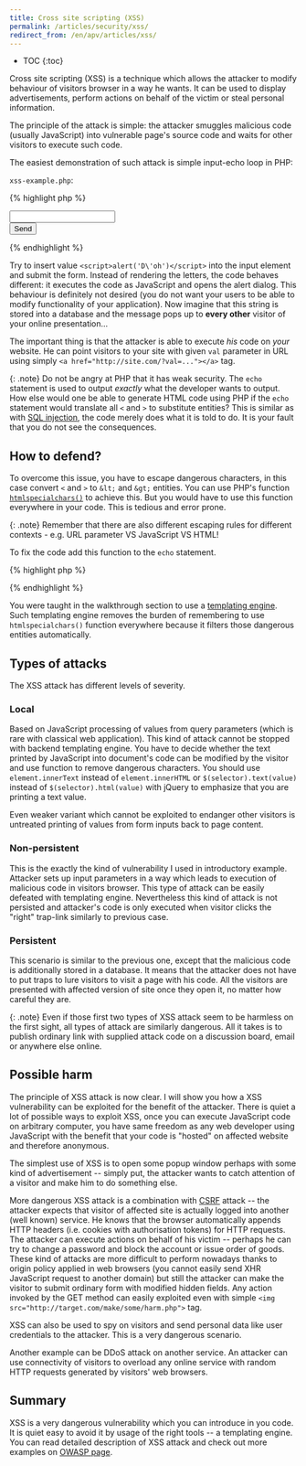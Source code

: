```yaml
---
title: Cross site scripting (XSS)
permalink: /articles/security/xss/
redirect_from: /en/apv/articles/xss/
---
```


* TOC
{:toc}

Cross site scripting (XSS) is a technique which allows the attacker to modify behaviour of visitors browser in a way
he wants. It can be used to display advertisements, perform actions on behalf of the victim or steal personal
information.

The principle of the attack is simple: the attacker smuggles malicious code (usually JavaScript) into vulnerable
page's source code and waits for other visitors to execute such code.

The easiest demonstration of such attack is simple input-echo loop in PHP:

`xss-example.php`:

{% highlight php %}
<!DOCTYPE html>
<html>
    <head>
        <title>Simple XSS</title>
        <meta charset="utf-8">
    </head>
    <body>
        <form method="get">
            <input type="text" name="val">
            <br>
            <input type="submit" value="Send">
        </form>
    </body>
</html>
<?php
    if(!empty($_GET['val'])) {
        echo 'You entered: ' . $_GET['val'];
    }
?>
{% endhighlight %}

Try to insert value `<script>alert('D\'oh')</script>` into the input element and submit the form. Instead of
rendering the letters, the code behaves different: it executes the code as JavaScript and opens the alert dialog.
This behaviour is definitely not desired (you do not want your users to be able to modify functionality of your
application). Now imagine that this string is stored into a database and the message pops up to **every other**
visitor of your online presentation...

The important thing is that the attacker is able to execute *his* code on *your* website. He can point visitors
to your site with given `val` parameter in URL using simply `<a href="http://site.com/?val=..."></a>` tag.

{: .note}
Do not be angry at PHP that it has weak security. The `echo` statement is used to output *exactly* what the developer
wants to output. How else would one be able to generate HTML code using PHP if the `echo` statement would translate
all `<` and `>` to substitute entities? This is similar as with [SQL injection](/articles/security/sql-injection/),
the code merely does what it is told to do. It is your fault that you do not see the consequences.

## How to defend?
To overcome this issue, you have to escape dangerous characters, in this case convert `<` and `>` to `&lt;`
and `&gt;` entities. You can use PHP's function [`htmlspecialchars()`](http://php.net/manual/en/function.htmlspecialchars.php)
to achieve this. But you would have to use this function everywhere in your code. This is tedious and error prone.

{: .note}
Remember that there are also different escaping rules for different contexts - e.g. URL parameter VS JavaScript VS HTML!

To fix the code add this function to the `echo` statement.

{% highlight php %}
<?php
    if(!empty($_GET['val'])) {
        echo 'You entered: ' . htmlspecialchars($_GET['val']);
    }
?>
{% endhighlight %}

You were taught in the walkthrough section to use a [templating engine](/walkthrough-slim/templates/). Such templating
engine removes the burden of remembering to use `htmlspecialchars()` function everywhere because it filters those
dangerous entities automatically.

## Types of attacks
The XSS attack has different levels of severity.

### Local
Based on JavaScript processing of values from query parameters (which is rare with classical web application).
This kind of attack cannot be stopped with backend templating engine. You have to decide whether the text
printed by JavaScript into document's code can be modified by the visitor and use function to remove dangerous
characters. You should use `element.innerText` instead of `element.innerHTML` or `$(selector).text(value)`
instead of `$(selector).html(value)` with jQuery to emphasize that you are printing a text value.

Even weaker variant which cannot be exploited to endanger other visitors is untreated printing of values from form
inputs back to page content.

### Non-persistent
This is the exactly the kind of vulnerability I used in introductory example. Attacker sets up input parameters
in a way which leads to execution of malicious code in visitors browser. This type of attack can be easily
defeated with templating engine. Nevertheless this kind of attack is not persisted and attacker's code is
only executed when visitor clicks the "right" trap-link similarly to previous case.

### Persistent
This scenario is similar to the previous one, except that the malicious code is additionally stored in a database.
It means that the attacker does not have to put traps to lure visitors to visit a page with his code.
All the visitors are presented with affected version of site once they open it, no matter how careful they are.

{: .note}
Even if those first two types of XSS attack seem to be harmless on the first sight, all types of attack are similarly
dangerous. All it takes is to publish ordinary link with supplied attack code on a discussion board, email or
anywhere else online.

## Possible harm
The principle of XSS attack is now clear. I will show you how a XSS vulnerability can be exploited for the benefit
of the attacker. There is quiet a lot of possible ways to exploit XSS, once you can execute JavaScript code on
arbitrary computer, you have same freedom as any web developer using JavaScript with the benefit that your code
is "hosted" on affected website and therefore anonymous.

The simplest use of XSS is to open some popup window perhaps with some kind of advertisement -- simply put,
the attacker wants to catch attention of a visitor and make him to do something else.

More dangerous XSS attack is a combination with [CSRF](todo) attack -- the attacker expects that visitor
of affected site is actually logged into another (well known) service. He knows that the browser automatically
appends HTTP headers (i.e. cookies with authorisation tokens) for HTTP requests. The attacker can execute actions
on behalf of his victim -- perhaps he can try to change a password and block the account or issue order of goods.
These kind of attacks are more difficult to perform nowadays thanks to origin policy applied in web browsers
(you cannot easily send XHR JavaScript request to another domain) but still the attacker can make the visitor
to submit ordinary form with modified hidden fields. Any action invoked by the GET method can easily exploited
even with simple `<img src="http://target.com/make/some/harm.php">` tag.

XSS can also be used to spy on visitors and send personal data like user credentials to the attacker. This is a very
dangerous scenario.

Another example can be DDoS attack on another service. An attacker can use connectivity of visitors to overload
any online service with random HTTP requests generated by visitors' web browsers.

## Summary
XSS is a very dangerous vulnerability which you can introduce in you code. It is quiet easy to avoid it
by usage of the right tools -- a templating engine. You can read detailed description of XSS attack and check
out more examples on [OWASP page](https://www.owasp.org/index.php/Cross-site_Scripting_(XSS)).